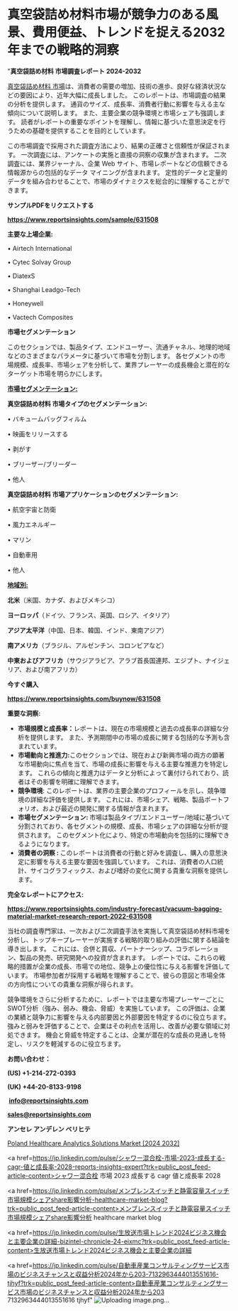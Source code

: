  # 真空袋詰め材料市場が競争力のある風景、費用便益、トレンドを捉える2032年までの戦略的洞察

"<strong>真空袋詰め材料 市場調査レポート 2024-2032</strong>

<a href=https://www.reportsinsights.com/sample/631508>真空袋詰め材料 市場</a>は、消費者の需要の増加、技術の進歩、良好な経済状況などの要因により、近年大幅に成長しました。 このレポートは、市場調査の結果の分析を提供します。 通貨のサイズ、成長率、消費者行動に影響を与える主な傾向について説明します。 また、主要企業の競争環境と市場シェアも強調します。 読者がレポートの重要なポイントを理解し、情報に基づいた意思決定を行うための基礎を提供することを目的としています。

この市場調査で採用された調査方法により、結果の正確さと信頼性が保証されます。 一次調査には、アンケートの実施と直接の洞察の収集が含まれます。 二次調査には、業界ジャーナル、企業 Web サイト、市場レポートなどの信頼できる情報源からの包括的なデータ マイニングが含まれます。 定性的データと定量的データを組み合わせることで、市場のダイナミクスを総合的に理解することができます。

<strong><b>サンプルPDFをリクエストする</b></strong>

<a href=https://www.reportsinsights.com/sample/631508><strong><u>https://www.reportsinsights.com/sample/631508</u></strong></a>

<strong>主要な上場企業:</strong>

• Airtech International

• Cytec Solvay Group

• DiatexS

• Shanghai Leadgo-Tech

• Honeywell

• Vactech Composites

<strong>市場セグメンテーション</strong>

このセクションでは、製品タイプ、エンドユーザー、流通チャネル、地理的地域などのさまざまなパラメータに基づいて市場を分割します。 各セグメントの市場規模、成長率、市場シェアを分析して、業界プレーヤーの成長機会と潜在的なターゲット市場を明らかにします。

<strong><u>市場セグメンテーション</u></strong><strong><u>:</u></strong>

<strong>真空袋詰め材料 市場タイプのセグメンテーション:</strong>

• バキュームバッグフィルム

• 映画をリリースする

• 剥がす

• ブリーザー/ブリーダー

• 他人

<strong>真空袋詰め材料 市場アプリケーションのセグメンテーション:</strong>

• 航空宇宙と防衛

• 風力エネルギー

• マリン

• 自動車用

• 他人

<strong><u>地域別</u></strong><strong><u>:</u></strong>

<strong>北米</strong>（米国、カナダ、およびメキシコ）

<strong>ヨーロッパ</strong>（ドイツ、フランス、英国、ロシア、イタリア）

<strong>アジア太平洋</strong>（中国、日本、韓国、インド、東南アジア）

<strong>南アメリカ</strong>（ブラジル、アルゼンチン、コロンビアなど）

<strong>中東およびアフリカ</strong>（サウジアラビア、アラブ首長国連邦、エジプト、ナイジェリア、および南アフリカ）

<strong>今すぐ購入</strong>

<a href=https://www.reportsinsights.com/buynow/631508><strong><u>https://www.reportsinsights.com/buynow/631508</u></strong></a>

<strong>重要な洞察:</strong>
<ul>
  <li><strong>市場規模と成長率：</strong>レポートは、現在の市場規模と過去の成長率の詳細な分析を提供します。 また、予測期間中の市場の成長に関する包括的な予測も含まれています。</li>
  <li><strong>市場動向と推進力:</strong>このセクションでは、現在および新興市場の両方の顕著な市場動向に焦点を当て、市場の成長に影響を与える主要な推進力を特定します。 これらの傾向と推進力はデータと分析によって裏付けられており、読者はその影響を明確に理解できます。</li>
  <li><strong>競争環境</strong>: このレポートは、業界の主要企業のプロフィールを示し、競争環境の詳細な評価を提供します。 これには、市場シェア、戦略、製品ポートフォリオ、および最近の開発に関する情報が含まれます。</li>
  <li><strong>市場セグメンテーション: </strong>市場は製品タイプ/エンドユーザー/地域に基づいて分割されており、各セグメントの規模、成長、市場シェアの詳細な分析が提供されます。 このセグメント化により、特定の市場動向を包括的に理解できるようになります。</li>
  <li><strong>消費者の洞察 : </strong>このレポートは消費者の行動と好みを調査し、購入の意思決定に影響を与える主要な要因を強調しています。 これは、消費者の人口統計、サイコグラフィックス、および嗜好の変化に関する貴重な洞察を提供します。</li>
</ul>
<strong>完全なレポートにアクセス:</strong>

<a href=https://www.reportsinsights.com/industry-forecast/vacuum-bagging-material-market-research-report-2022-631508><strong><u><b>https://www.reportsinsights.com/industry-forecast/vacuum-bagging-material-market-research-report-2022-631508</b></u></strong></a>

当社の調査専門家は、一次および二次調査手法を実施して真空袋詰め材料市場を分析し、トップキープレーヤーが実施する戦略的取り組みの評価に関する結論を導き出します。 これには、合併と買収、パートナーシップ、コラボレーション、製品の発売、研究開発への投資が含まれます。 レポートでは、これらの戦略的措置が企業の成長、市場での地位、競争上の優位性に与える影響を評価しています。 市場参加者が採用する戦略を理解することで、彼らの意図と市場全体の方向性についての貴重な洞察が得られます。

競争環境をさらに分析するために、レポートでは主要な市場プレーヤーごとにSWOT分析（強み、弱み、機会、脅威）を実施しています。 この評価は、企業の業績と競争力に影響を与える内部要因と外部要因を特定するのに役立ちます。 強みと弱みを評価することで、企業はその利点を活用し、改善が必要な領域に対処できます。 機会と脅威を特定することは、企業が潜在的な成長の見通しを特定し、リスクを軽減するのに役立ちます。

<strong>お問い合わせ：</strong>

<strong>(US) +1-214-272-0393</strong>

<strong>(UK) +44-20-8133-9198</strong>

<strong> </strong><a href=info@reportsinsights.com><strong><u>info@reportsinsights.com</u></strong></a>

<a href=sales@reportsinsights.com><strong><u>sales@reportsinsights.com</u></strong></a>

<strong>アンセレ アンデレン ベリヒテ</strong>

<a href=https://www.linkedin.com/pulse/poland-healthcare-analytics-solutions-market-o92qf/>Poland Healthcare Analytics Solutions Market [2024 2032]</a>

<a href=https://jp.linkedin.com/pulse/シャワー混合栓-市場-2023-成長する-cagr-値と成長率-2028-reports-insights-expert?trk=public_post_feed-article-content>シャワー混合栓 市場 2023 成長する cagr 値と成長率 2028</a>

<a href=https://jp.linkedin.com/pulse/メンブレンスイッチと静電容量スイッチ市場規模シェアshare影響分析-healthcare-market-blog?trk=public_post_feed-article-content>メンブレンスイッチと静電容量スイッチ市場規模シェアshare影響分析 healthcare market blog</a>

<a href=https://jp.linkedin.com/pulse/生放送市場トレンド2024ビジネス機会と主要企業の詳細-bizintel-chronicle-24-eixmc?trk=public_post_feed-article-content>生放送市場トレンド2024ビジネス機会と主要企業の詳細</a>

<a href=https://jp.linkedin.com/pulse/自動車産業コンサルティングサービス市場のビジネスチャンスと収益分析2024年から203-7132963444013551616-tjhyf?trk=public_post_feed-article-content>自動車産業コンサルティングサービス市場のビジネスチャンスと収益分析2024年から203 7132963444013551616 tjhyf</a>"
![Uploading image.png…]()
